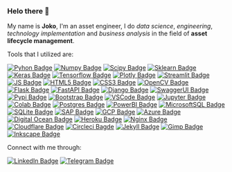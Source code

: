### Helo there 👋

My name is **Joko**, I'm an asset engineer, I do _data science_, _engineering_, _technology implementation_ and _business analysis_ in the field of **asset lifecycle management**.

Tools that I utilized are:

[![Pyhon Badge](https://img.shields.io/badge/Python-FFD43B?style=for-the-badge&logo=python&logoColor=blue)](https://www.python.org/)
[![Numpy Badge](https://img.shields.io/badge/Numpy-777BB4?style=for-the-badge&logo=numpy&logoColor=white)](https://numpy.org/)
[![Scipy Badge](https://img.shields.io/badge/SciPy-654FF0?style=for-the-badge&logo=SciPy&logoColor=white)](https://scipy.org/)
[![Sklearn Badge](https://img.shields.io/badge/scikit_learn-F7931E?style=for-the-badge&logo=scikit-learn&logoColor=white)](https://scikit-learn.org/)
[![Keras Badge](https://img.shields.io/badge/Keras-D00000?style=for-the-badge&logo=Keras&logoColor=white)](https://keras.io/)
[![Tensorflow Badge](https://img.shields.io/badge/TensorFlow-FF6F00?style=for-the-badge&logo=TensorFlow&logoColor=white)](https://www.tensorflow.org/)
[![Plotly Badge](https://img.shields.io/badge/Plotly-239120?style=for-the-badge&logo=plotly&logoColor=white)](https://plotly.com/)
[![Streamlit Badge](https://img.shields.io/badge/Streamlit-FF4B4B?style=for-the-badge&logo=Streamlit&logoColor=white)](https://streamlit.io/)
[![JS Badge](https://img.shields.io/badge/JavaScript-323330?style=for-the-badge&logo=javascript&logoColor=F7DF1E)](https://www.javascript.com/)
[![HTML5 Badge](https://img.shields.io/badge/HTML5-E34F26?style=for-the-badge&logo=html5&logoColor=white)](https://en.wikipedia.org/wiki/HTML5)
[![CSS3 Badge](https://img.shields.io/badge/CSS3-1572B6?style=for-the-badge&logo=css3&logoColor=white)](https://en.wikipedia.org/wiki/CSS)
[![OpenCV Badge](https://img.shields.io/badge/OpenCV-27338e?style=for-the-badge&logo=OpenCV&logoColor=white)](https://opencv.org/)
[![Flask Badge](https://img.shields.io/badge/Flask-000000?style=for-the-badge&logo=flask&logoColor=white)](https://flask.palletsprojects.com/)
[![FastAPI Badge](https://img.shields.io/badge/fastapi-109989?style=for-the-badge&logo=FASTAPI&logoColor=white)](https://fastapi.tiangolo.com/)
[![Django Badge](https://img.shields.io/badge/Django-092E20?style=for-the-badge&logo=django&logoColor=green)](https://www.djangoproject.com/)
[![SwaggerUI Badge](https://img.shields.io/badge/Swagger-85EA2D?style=for-the-badge&logo=Swagger&logoColor=white)](https://swagger.io/)
[![Pypi Badge](https://img.shields.io/badge/pypi-3775A9?style=for-the-badge&logo=pypi&logoColor=white)](https://pypi.org/)
[![Bootstrap Badge](https://img.shields.io/badge/Bootstrap-563D7C?style=for-the-badge&logo=bootstrap&logoColor=white)](https://getbootstrap.com/)
[![VSCode Badge](	https://img.shields.io/badge/VSCode-0078D4?style=for-the-badge&logo=visual%20studio%20code&logoColor=white)](https://code.visualstudio.com/)
[![Jupyter Badge](https://img.shields.io/badge/Jupyter-F37626.svg?&style=for-the-badge&logo=Jupyter&logoColor=white)](https://jupyter.org/)
[![Colab Badge](https://img.shields.io/badge/Colab-F9AB00?style=for-the-badge&logo=googlecolab&color=525252)](https://colab.research.google.com/)
[![Postgres Badge](	https://img.shields.io/badge/PostgreSQL-316192?style=for-the-badge&logo=postgresql&logoColor=white)](https://www.postgresql.org/)
[![PowerBI Badge](https://img.shields.io/badge/PowerBI-F2C811?style=for-the-badge&logo=Power%20BI&logoColor=white)](https://powerbi.microsoft.com/en-us/)
[![MicrosoftSQL Badge](https://img.shields.io/badge/Microsoft%20SQL%20Server-CC2927?style=for-the-badge&logo=microsoft%20sql%20server&logoColor=white)](https://www.microsoft.com/en-us/sql-server/sql-server-downloads)
[![SQLite Badge](	https://img.shields.io/badge/SQLite-07405E?style=for-the-badge&logo=sqlite&logoColor=white)](https://www.sqlite.org/)
[![SAP Badge](https://img.shields.io/badge/SAP-0FAAFF?style=for-the-badge&logo=sap&logoColor=white)](https://www.sap.com/)
[![GCP Badge](https://img.shields.io/badge/Google_Cloud-4285F4?style=for-the-badge&logo=google-cloud&logoColor=white)](https://cloud.google.com/)
[![Azure Badge](https://img.shields.io/badge/microsoft%20azure-0089D6?style=for-the-badge&logo=microsoft-azure&logoColor=white)](https://azure.microsoft.com/)
[![Digital Ocean Badge](https://img.shields.io/badge/Digital_Ocean-0080FF?style=for-the-badge&logo=DigitalOcean&logoColor=white)](https://www.digitalocean.com/)
[![Heroku Badge](https://img.shields.io/badge/Heroku-430098?style=for-the-badge&logo=heroku&logoColor=white)](https://www.heroku.com/)
[![Nginx Badge](https://img.shields.io/badge/Nginx-009639?style=for-the-badge&logo=nginx&logoColor=white)](https://www.nginx.com/)
[![Cloudflare Badge](https://img.shields.io/badge/Cloudflare-F38020?style=for-the-badge&logo=Cloudflare&logoColor=white)](https://www.cloudflare.com/)
[![Circleci Bagde](https://img.shields.io/badge/circleci-343434?style=for-the-badge&logo=circleci&logoColor=white)](https://circleci.com/)
[![Jekyll Badge](https://img.shields.io/badge/Jekyll-CC0000?style=for-the-badge&logo=Jekyll&logoColor=white)](https://jekyllrb.com/)
[![Gimp Badge](https://img.shields.io/badge/gimp-5C5543?style=for-the-badge&logo=gimp&logoColor=white)](https://www.gimp.org/)
[![Inkscape Badge](	https://img.shields.io/badge/Inkscape-000000?style=for-the-badge&logo=Inkscape&logoColor=white)](https://inkscape.org/id/)

Connect with me through:

[![LinkedIn Badge](https://img.shields.io/badge/LinkedIn-0077B5?style=for-the-badge&logo=linkedin&logoColor=white)](https://linkedin.com/in/jpawitro)
[![Telegram Badge](https://img.shields.io/badge/Telegram-2CA5E0?style=for-the-badge&logo=telegram&logoColor=white)](https://t.me/pakjoko_bot)
